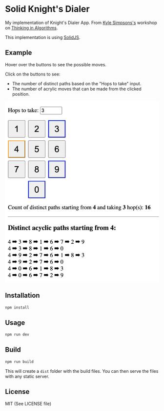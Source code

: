 # Solid Knight's Dialer
My implementation of Knight's Dialer App. From [Kyle Simpsons's](https://github.com/getify) workshop on [Thinking in Algorithms](https://frontendmasters.com/workshops/thinking-algorithms/).

This implementation is using [SolidJS](https://www.solidjs.com/).
## Example
Hover over the buttons to see the possible moves.

Click on the buttons to see:
 - The number of distinct paths based on the "Hops to take" input.
 - The number of acrylic moves that can be made from the clicked position.

![Example](example.png)
## Installation
```bash
npm install
```
## Usage
```bash
npm run dev
```
## Build
```bash
npm run build
```
This will create a `dist` folder with the build files. You can then serve the files with any static server.
## License
MIT (See LICENSE file)